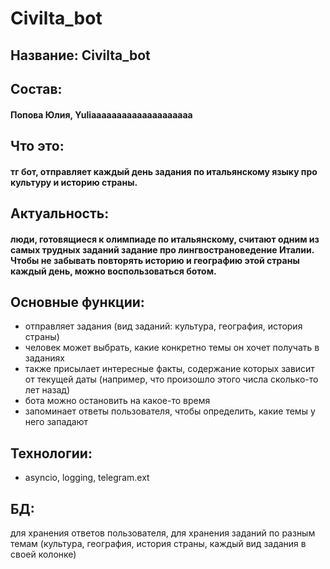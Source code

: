 # Civilta_bot
## Название: Civilta_bot
## Состав: 
#### Попова Юлия, Yuliaaaaaaaaaaaaaaaaaaaa
## Что это: 
#### тг бот, отправляет каждый день задания по итальянскому языку про культуру и историю страны.
## Актуальность: 
#### люди, готовящиеся к олимпиаде по итальянскому, считают одним из самых трудных заданий задание про лингвострановедение Италии. Чтобы не забывать повторять историю и географию этой страны каждый день, можно воспользоваться ботом.
## Основные функции:
- отправляет задания (вид заданий: культура, география, история страны)
- человек может выбрать, какие конкретно темы он хочет получать в заданиях
- также присылает интересные факты, содержание которых зависит от текущей даты (например, что произошло этого числа сколько-то лет назад)
- бота можно остановить на какое-то время
- запоминает ответы пользователя, чтобы определить, какие темы у него западают
## Технологии:
- asyncio, logging, telegram.ext
## БД:
для хранения ответов пользователя, для хранения заданий по разным темам (культура, география, история страны, каждый вид задания в своей колонке)
